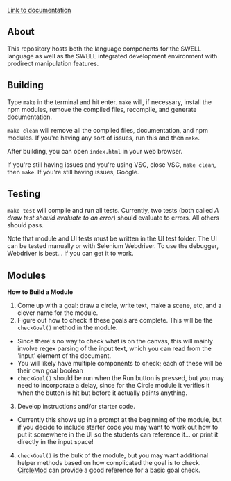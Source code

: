 [Link to documentation](https://williams-cs.github.io/swell/)
## About

This repository hosts both the language components for the SWELL language as well as the SWELL integrated development environment with prodirect manipulation features.

## Building
Type `make` in the terminal and hit enter. `make` will, if necessary, install the npm modules, remove the compiled files, recompile, and generate documentation.

`make clean` will remove all the compiled files, documentation, and npm modules. If you're having any sort of issues, run this and then `make`. 

After building, you can open `index.html` in your web browser.

If you're still having issues and you're using VSC, close VSC, `make clean`, then `make`. 
If you're still having issues, Google.

## Testing
`make test` will compile and run all tests. Currently, two tests (both called *A draw test should evaluate to an error*) should evaluate to errors. All others should pass.

Note that module and UI tests must be written in the UI test folder. The UI can be tested manually or with Selenium Webdriver. To use the debugger, Webdriver is best... if you can get it to work.

## Modules
**How to Build a Module**
1. Come up with a goal: draw a circle, write text, make a scene, etc, and a clever name for the module.
2. Figure out how to check if these goals are complete. This will be the `checkGoal()` method in the module. 
  * Since there's no way to check what is on the canvas, this will mainly involve regex parsing of the input text, which you can read from the 'input' element of the document.
  * You will likely have multiple components to check; each of these will be their own goal boolean
  * `checkGoal()` should be run when the Run button is pressed, but you may need to incorporate a delay, since for the Circle module it verifies it when the button is hit but before it actually paints anything.
3. Develop instructions and/or starter code.
  * Currently this shows up in a prompt at the beginning of the module, but if you decide to include starter code you may want to work out how to put it somewhere in the UI so the students can reference it... or print it directly in the input space!
4. `checkGoal()` is the bulk of the module, but you may want additional helper methods based on how complicated the goal is to check. [CircleMod](./lib/modules/CircleMod.ts) can provide a good reference for a basic goal check. 
